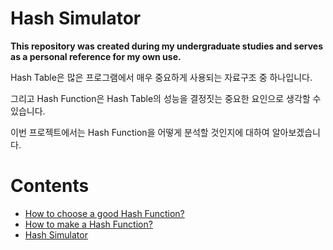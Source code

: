 Hash Simulator
==============
**This repository was created during my undergraduate studies and serves as a personal reference for my own use.**

Hash Table은 많은 프로그램에서 매우 중요하게 사용되는 자료구조 중 하나입니다.

그리고 Hash Function은 Hash Table의 성능을 결정짓는 중요한 요인으로 생각할 수 있습니다.

이번 프로젝트에서는 Hash Function을 어떻게 분석할 것인지에 대하여 알아보겠습니다.
     
Contents
========
* [How to choose a good Hash Function?](https://github.com/minseok127/Hash-Simulator/wiki/How-to-choose-a-good-Hash-Function%3F)
* [How to make a Hash Function?](https://github.com/minseok127/Hash-Simulator/wiki/How-to-make-a-Hash-Function%3F)
* [Hash Simulator](https://github.com/minseok127/Hash-Simulator/wiki/Hash-Simulator)   
